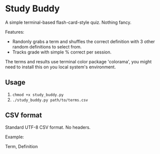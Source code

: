 # Study Buddy

A simple terminal-based flash-card-style quiz. Nothing fancy.

Features:
- Randonly grabs a term and shuffles the correct definition with 3 other random definitions to select from. 
- Tracks grade with simple % correct per session. 


The terms and results use terminal color package 'colorama', you might need to install this on you local system's environment.

## Usage

1. `chmod +x study_buddy.py`  
2. `./study_buddy.py path/to/terms.csv`

## CSV format
Standard UTF-8 CSV format. No headers. 

Example:

Term, Definition 



